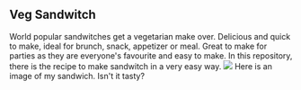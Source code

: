 ## Veg Sandwitch
World popular sandwitches get a vegetarian make over. Delicious and quick to make, ideal for brunch, snack, 
appetizer or meal. Great to make for parties as they are everyone's favourite and easy to make. In this 
repository, there is the recipe to make sandwitch in a very easy way.
![](https://www.indianhealthyrecipes.com/wp-content/uploads/2019/02/veg-sandwich-recipe.jpg)
Here is an image of my sandwich. Isn't it tasty?
